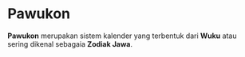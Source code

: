 # Pawukon

**Pawukon** merupakan sistem kalender yang terbentuk dari **Wuku** atau sering dikenal sebagaia **Zodiak Jawa**.

